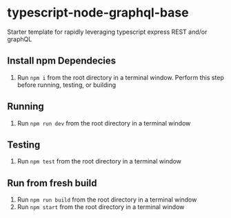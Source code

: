 # typescript-node-graphql-base

Starter template for rapidly leveraging typescript express REST and/or graphQL

## Install npm Dependecies

1. Run `npm i` from the root directory in a terminal window. Perform this step before running, testing, or building

## Running

1. Run `npm run dev` from the root directory in a terminal window

## Testing

1. Run `npm test` from the root directory in a terminal window

## Run from fresh build

1. Run `npm run build` from the root directory in a terminal window
2. Run `npm start` from the root directory in a terminal window

